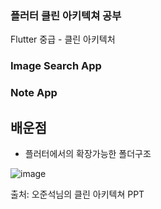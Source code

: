 ### 플러터 클린 아키텍쳐 공부
Flutter 중급 - 클린 아키텍처

### Image Search App

### Note App


## 배운점

- 플러터에서의 확장가능한 폴더구조

![image](https://user-images.githubusercontent.com/69495129/192493555-8af09a56-7cb9-4b98-a373-17422744e582.png)

출처: 오준석님의 클린 아키텍쳐 PPT
